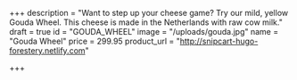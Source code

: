 +++
description = "Want to step up your cheese game? Try our mild, yellow Gouda Wheel. This cheese is made in the Netherlands with raw cow milk."
draft = true
id = "GOUDA_WHEEL"
image = "/uploads/gouda.jpg"
name = "Gouda Wheel"
price = 299.95
product_url = "http://snipcart-hugo-forestery.netlify.com"

+++
